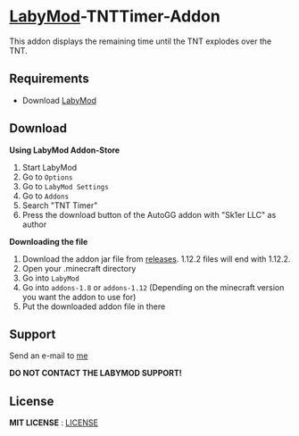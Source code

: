 # [LabyMod](https://labymod.net)-TNTTimer-Addon
This addon displays the remaining time until the TNT explodes over the TNT.

## Requirements
- Download [LabyMod](https://www.labymod.net/download)

## Download
**Using LabyMod Addon-Store**

1. Start LabyMod
2. Go to `Options`
3. Go to `LabyMod Settings`
4. Go to `Addons`
5. Search "TNT Timer"
6. Press the download button of the AutoGG addon with "Sk1er LLC" as author

**Downloading the file**

1. Download the addon jar file from [releases](https://github.com/MineFlash07/LabyMod-TNTTimer-Addon/releases/). 1.12.2 files will end with 1.12.2.
2. Open your .minecraft directory
3. Go into `LabyMod`
4. Go into `addons-1.8` or `addons-1.12` (Depending on the minecraft version you want the addon to use for)
5. Put the downloaded addon file in there

## Support
Send an e-mail to [me](mailto:mineflash07@gmail.com)

**DO NOT CONTACT THE LABYMOD SUPPORT!**

## License
**MIT LICENSE** : [LICENSE](LICENSE)